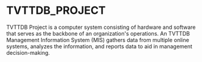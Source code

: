 # TVTTDB_PROJECT
TVTTDB Project is a computer system consisting of hardware and software that serves as the backbone of an organization's operations. An TVTTDB Management Information System (MIS) gathers data from multiple online systems, analyzes the information, and reports data to aid in management decision-making.

